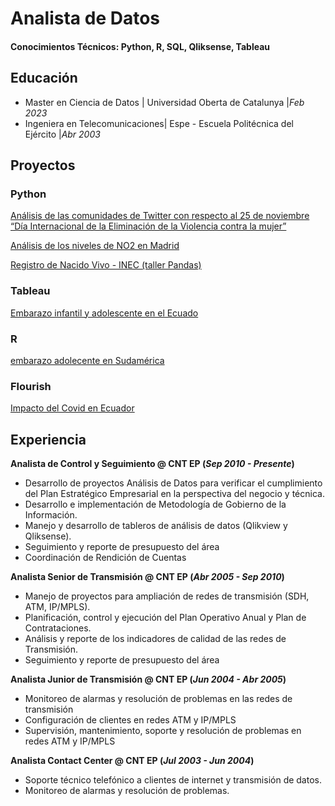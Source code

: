 # Analista de Datos

#### Conocimientos Técnicos: Python, R, SQL, Qliksense, Tableau

## Educación
-  Master en Ciencia de Datos     | Universidad Oberta de Catalunya  |_Feb 2023_								       		
-  Ingeniera en Telecomunicaciones| Espe - Escuela Politécnica del Ejército  |_Abr 2003_	 		        		

## Proyectos
### Python
[Análisis de las comunidades de Twitter con respecto al 25 de noviembre “Día Internacional de la Eliminación de la Violencia contra la mujer” ](https://openaccess.uoc.edu/handle/10609/148755)

[Análisis de los niveles de NO2 en Madrid
](https://www.youtube.com/live/6Gz9yxC5o6A?si=nHjZMl1waa1q7fps )

[Registro de Nacido Vivo - INEC (taller Pandas)](https://github.com/aemartineze/taller_pandas)

### Tableau
[Embarazo infantil y adolescente en el Ecuado
](https://public.tableau.com/app/profile/andrea.martinez6335/viz/EmbarazoinfantilyadolescenteenelEcuador/Nacional2)

### R
[embarazo adolecente en Sudamérica](https://aemartineze.github.io/cartograma/)

### Flourish
[Impacto del Covid en Ecuador](https://public.flourish.studio/story/1550365/)

## Experiencia
**Analista de Control y Seguimiento  @ CNT EP (_Sep 2010 - Presente_)**
- Desarrollo de proyectos Análisis de Datos para verificar el cumplimiento del Plan Estratégico Empresarial en la perspectiva del negocio y técnica.
- Desarrollo e implementación de Metodología de Gobierno de la Información.
- Manejo y desarrollo de tableros de análisis de datos (Qlikview y Qliksense).
- Seguimiento y reporte de presupuesto del área
- Coordinación de Rendición de Cuentas

**Analista Senior de Transmisión @ CNT EP (_Abr 2005 - Sep 2010_)**
-  Manejo de proyectos para ampliación de redes de transmisión (SDH, ATM, IP/MPLS).
-  Planificación, control y  ejecución del Plan Operativo Anual y Plan de Contrataciones.
-  Análisis y reporte de los indicadores de calidad de las redes de Transmisión.
-  Seguimiento y reporte de presupuesto del área

**Analista Junior de Transmisión @ CNT EP (_Jun 2004 - Abr 2005_)**
-  Monitoreo de alarmas y resolución de problemas en las redes de transmisión
-  Configuración de clientes en redes ATM y IP/MPLS
-  Supervisión, mantenimiento, soporte y resolución de problemas en redes ATM y IP/MPLS 


**Analista Contact Center @ CNT EP (_Jul 2003 - Jun 2004_)**
- Soporte técnico telefónico a clientes de internet y transmisión de datos.
- Monitoreo de alarmas y resolución de problemas.
  





